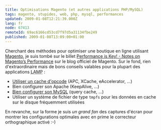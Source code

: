 ```yaml
---
title: Optimisations Magento (et autres applications PHP/MySQL)
tags: magento, stupides, web, php, mysql, performances
updated: 2009-01-08T12:21:39.000Z
lang: fr
node: 67413
remoteId: 69ac6166cd53cd7f97d5a31134fbe249
published: 2009-01-08T13:09:00+01:00
---
```


Cherchant des méthodes pour optimiser une boutique en ligne utilisant [Magento](http://www.magentocommerce.com), je suis tombé sur le billet [Performance is Key! - Notes on Magento’s Performance](http://www.magentocommerce.com/blog/comments/performance-is-key-notes-on-magentos-performance/) sur le blog officiel de Magento. Sur le fond, rien d'extraordinaire mais de bons conseils valables pour la plupart des applications <abbr title="Linux Apache MySQL PHP">LAMP</abbr>  :

* [Utiliser un cache d'opcode](/post/benchmark-between-ez-publish-4-and-ez-publish-3-10-with-or-without-a-php-opcode-cache) (APC, XCache, eAccelerator, ...)
* Bien configurer son Apache (KeepAlive, ...)
* [Bien configurer son MySQL](http://dev.mysql.com/tech-resources/articles/mysql-query-cache.html) (query cache, ...)
* Utiliser un système de fichier de type <code>tmpfs</code>
 pour les données en cache sur le disque fréquemment utilisées

En revanche, sur la forme je suis *un grand fan* des captures d'écran pour montrer les configurations optimales avec en prime le correcteur orthographique activé :-)

